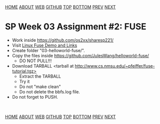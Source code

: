 ---
---
[HOME](index.md)
[ABOUT](README.md)
[WEB](https://osp4diss.vlsm.org/)
[GITHUB](https://github.com/os2xx/osp4diss/)
[TOP](#)
[BOTTOM](#endofpage)
[PREV](S03-01.md)
[NEXT](S03-03.md)

# SP Week 03 Assignment #2: FUSE

* Work inside <https://github.com/os2xx/sharesp221/>
* Visit [Linux Fuse Demo and Links](osp-120.md)
* Create folder "03-helloworld-fuse/".
* Copy the files inside <https://github.com/JulesWang/helloworld-fuse/>
  * DO NOT PULL!!!
* Download TARBALL <tarball at http://www.cs.nmsu.edu/~pfeiffer/fuse-tutorial.tgz>
  * Extract the TARBALL
  * Try it
  * Do not "make clean"
  * Do not delete the bbfs.log file.
* Do not forget to PUSH.

<br id="endofpage"><br>
[HOME](index.md)
[ABOUT](README.md)
[WEB](https://osp4diss.vlsm.org/)
[GITHUB](https://github.com/os2xx/osp4diss/)
[TOP](#)
[BOTTOM](#endofpage)
[PREV](S03-01.md)
[NEXT](S03-03.md)
<br>

